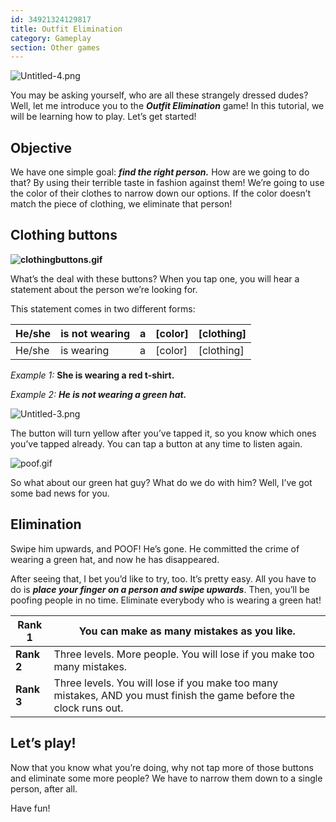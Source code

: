 ```yaml
---
id: 34921324129817
title: Outfit Elimination
category: Gameplay
section: Other games
---
```

![Untitled-4.png](https://help.studycat.com/hc/article_attachments/34921324100889)

You may be asking yourself, who are all these strangely dressed dudes? Well, let me introduce you to the ***Outfit Elimination*** game! In this tutorial, we will be learning how to play. Let’s get started!

**Objective**
-------------

We have one simple goal: ***find the right person.*** How are we going to do that? By using their terrible taste in fashion against them! We’re going to use the color of their clothes to narrow down our options. If the color doesn’t match the piece of clothing, we eliminate that person!

**Clothing buttons**
--------------------

**![clothingbuttons.gif](https://help.studycat.com/hc/article_attachments/34921310348441)**

What’s the deal with these buttons? When you tap one, you will hear a statement about the person we’re looking for.

This statement comes in two different forms:

| He/she | is not wearing | a | [color] | [clothing] |
| --- | --- | --- | --- | --- |
| He/she | is wearing | a | [color] | [clothing] |

*Example 1:* **She is wearing a red t-shirt.**

*Example 2:* ***He is not wearing a green hat.***

![Untitled-3.png](https://help.studycat.com/hc/article_attachments/34921324104985)  

The button will turn yellow after you’ve tapped it, so you know which ones you’ve tapped already. You can tap a button at any time to listen again.

![poof.gif](https://help.studycat.com/hc/article_attachments/34921324114329)

So what about our green hat guy? What do we do with him? Well, I’ve got some bad news for you.

**Elimination**
---------------

Swipe him upwards, and POOF! He’s gone. He committed the crime of wearing a green hat, and now he has disappeared.

After seeing that, I bet you’d like to try, too. It’s pretty easy. All you have to do is ***place your finger on a person and swipe upwards***. Then, you’ll be poofing people in no time. Eliminate everybody who is wearing a green hat!

| **Rank 1** | You can make as many mistakes as you like. |
| --- | --- |
| **Rank 2** | Three levels. More people. You will lose if you make too many mistakes. |
| **Rank 3** | Three levels. You will lose if you make too many mistakes, AND you must finish the game before the clock runs out. |

**Let’s play!**
---------------

Now that you know what you’re doing, why not tap more of those buttons and eliminate some more people? We have to narrow them down to a single person, after all.

Have fun!
